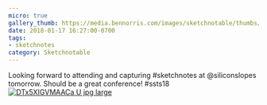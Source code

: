 ```yaml
---
micro: true
gallery_thumb: https://media.bennorris.com/images/sketchnotable/thumbs/silicon-slopes-2018-sketchnote-intro.jpg
date: 2018-01-17 16:27:00-0700
tags:
- sketchnotes
category: Sketchnotable
---
```


Looking forward to attending and capturing #sketchnotes at @siliconslopes tomorrow. Should be a great conference! #ssts18 [![DTx5XIGVMAACa U jpg large](https://media.bennorris.com/images/sketchnotable/silicon-slopes-2018/silicon-slopes-2018-sketchnote-intro.jpg)](https://media.bennorris.com/images/sketchnotable/silicon-slopes-2018/silicon-slopes-2018-sketchnote-intro.jpg)